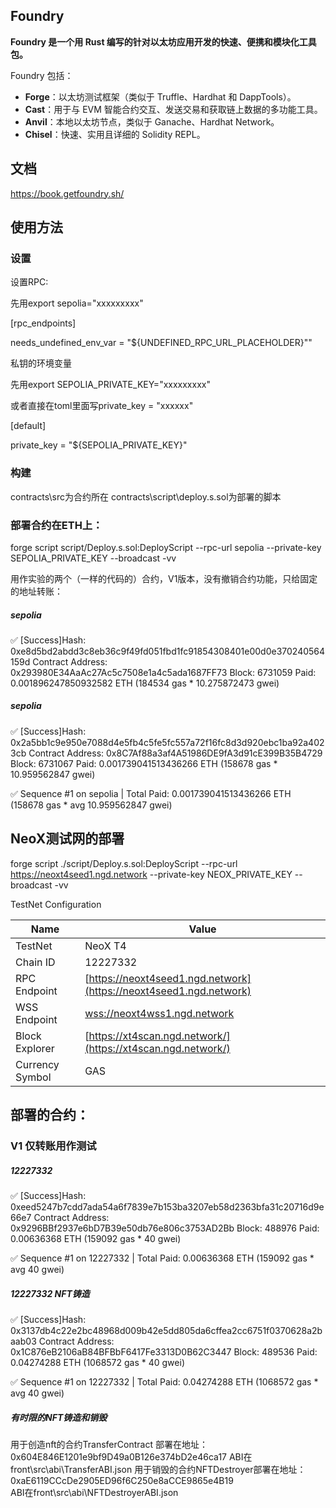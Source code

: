 ## Foundry

**Foundry 是一个用 Rust 编写的针对以太坊应用开发的快速、便携和模块化工具包。**

Foundry 包括：

-   **Forge**：以太坊测试框架（类似于 Truffle、Hardhat 和 DappTools）。
-   **Cast**：用于与 EVM 智能合约交互、发送交易和获取链上数据的多功能工具。
-   **Anvil**：本地以太坊节点，类似于 Ganache、Hardhat Network。
-   **Chisel**：快速、实用且详细的 Solidity REPL。

## 文档

https://book.getfoundry.sh/

## 使用方法

### 设置
设置RPC:

先用export sepolia="xxxxxxxxx"

[rpc_endpoints]

needs_undefined_env_var = "${UNDEFINED_RPC_URL_PLACEHOLDER}""

私钥的环境变量

先用export SEPOLIA_PRIVATE_KEY="xxxxxxxxx"

或者直接在toml里面写private_key = "xxxxxx"

[default]

private_key = "${SEPOLIA_PRIVATE_KEY}"

### 构建

contracts\src为合约所在
contracts\script\deploy.s.sol为部署的脚本



### 部署合约在ETH上：
forge script script/Deploy.s.sol:DeployScript --rpc-url sepolia --private-key SEPOLIA_PRIVATE_KEY --broadcast -vv

用作实验的两个（一样的代码的）合约，V1版本，没有撤销合约功能，只给固定的地址转账：

##### sepolia
✅  [Success]Hash: 0xe8d5bd2abdd3c8eb36c9f49fd051fbd1fc91854308401e00d0e370240564159d
Contract Address: 0x293980E34AaAc27Ac5c7508e1a4c5ada1687FF73
Block: 6731059
Paid: 0.001896247850932582 ETH (184534 gas * 10.275872473 gwei)

##### sepolia
✅  [Success]Hash: 0x2a5bb1c9e950e7088d4e5fb4c5fe5fc557a72f16fc8d3d920ebc1ba92a4023cb
Contract Address: 0x8C7Af88a3af4A51986DE9fA3d91cE399B35B4729
Block: 6731067
Paid: 0.001739041513436266 ETH (158678 gas * 10.959562847 gwei)

✅ Sequence #1 on sepolia | Total Paid: 0.001739041513436266 ETH (158678 gas * avg 10.959562847 gwei)



## NeoX测试网的部署

forge script ./script/Deploy.s.sol:DeployScript --rpc-url https://neoxt4seed1.ngd.network --private-key NEOX_PRIVATE_KEY --broadcast -vv

TestNet Configuration


| Name      | Value                                        |
|-----------|----------------------------------------------|
| TestNet   | NeoX T4                                      |
| Chain ID  | 12227332                                     |
| RPC Endpoint | [https://neoxt4seed1.ngd.network](https://neoxt4seed1.ngd.network) |
| WSS Endpoint | [wss://neoxt4wss1.ngd.network](wss://neoxt4wss1.ngd.network) |
| Block Explorer | [https://xt4scan.ngd.network/](https://xt4scan.ngd.network/) |
| Currency Symbol | GAS                                    |

## 部署的合约：

### V1 仅转账用作测试
##### 12227332
✅  [Success]Hash: 0xeed5247b7cdd7ada54a6f7839e7b153ba3207eb58d2363bfa31c20716d9e66e7
Contract Address: 0x9296BBf2937e6bD7B39e50db76e806c3753AD2Bb
Block: 488976
Paid: 0.00636368 ETH (159092 gas * 40 gwei)

✅ Sequence #1 on 12227332 | Total Paid: 0.00636368 ETH (159092 gas * avg 40 gwei)

##### 12227332 NFT铸造
✅  [Success]Hash: 0x3137db4c22e2bc48968d009b42e5dd805da6cffea2cc6751f0370628a2baab03
Contract Address: 0x1C876eB2106aB84BFBbF6417Fe3313D0B62C3447
Block: 489536
Paid: 0.04274288 ETH (1068572 gas * 40 gwei)

✅ Sequence #1 on 12227332 | Total Paid: 0.04274288 ETH (1068572 gas * avg 40 gwei)
##### 有时限的NFT铸造和销毁
用于创造nft的合约TransferContract 部署在地址：0x604E846E1201e9bf9D49a0B126e374bD2e46ca17 
ABI在front\src\abi\TransferABI.json
用于销毁的合约NFTDestroyer部署在地址： 0xaE6119CCcDe2905ED96f6C250e8aCCE9865e4B19  
ABI在front\src\abi\NFTDestroyerABI.json

